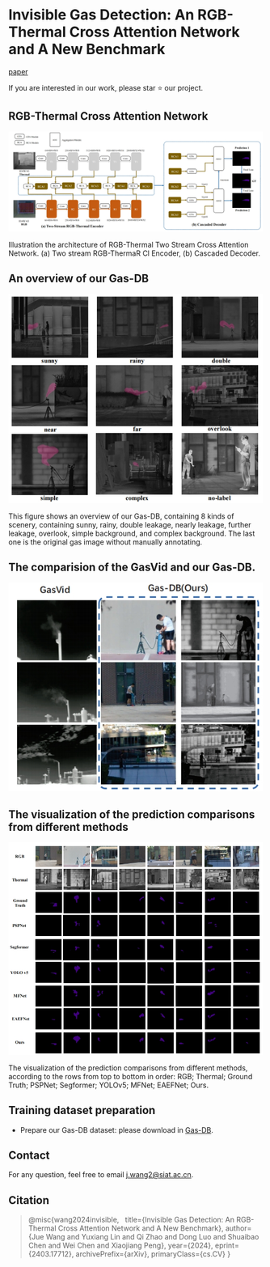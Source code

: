 # Invisible Gas Detection: An RGB-Thermal Cross Attention Network and A New Benchmark

[paper]( https://arxiv.org/abs/2403.17712)  

If you are interested in our work, please star ⭐ our project.
## RGB-Thermal Cross Attention Network
![ Illustration the architecture of RGB-Thermal Two Stream Cross Attention Network. (a) Two stream RGB-ThermaR Cl Encoder, (b) Cascaded Decoder.](https://github.com/logic112358/image/blob/main/20240529163048.png)

Illustration the architecture of RGB-Thermal Two Stream Cross Attention Network. (a) Two stream RGB-ThermaR Cl Encoder, (b) Cascaded Decoder.
## An overview of our Gas-DB  
![an overview of our Gas-DB](https://github.com/logic112358/image/blob/main/20240529155658.png)

This figure shows an overview of our Gas-DB, containing 8 kinds of scenery, containing sunny, rainy, double leakage, nearly leakage, further leakage, overlook, simple background, and complex background. The last one is the original gas image without manually annotating.

##  The comparision of the GasVid and our Gas-DB.
![The comparision of the GasVid and our Gas-DB](https://github.com/logic112358/image/blob/main/20240529155716.png)

## The visualization of the prediction comparisons from different methods
![The visualization of the prediction comparisons from different methods](https://github.com/logic112358/image/blob/main/20240529155745.png)

The visualization of the prediction comparisons from different methods, according to the rows from top to bottom in order: RGB; Thermal; Ground Truth; PSPNet; Segformer; YOLOv5; MFNet; EAEFNet; Ours.
## Training dataset preparation
- Prepare our Gas-DB dataset: please download in [Gas-DB](https://drive.google.com/drive/folders/11t324MSRVQhptfLLu65MlPaSaPOJRf4Z).

## Contact   
For any question, feel free to email <j.wang2@siat.ac.cn>.

## Citation   
>@misc{wang2024invisible,  
      title={Invisible Gas Detection: An RGB-Thermal Cross Attention Network and A New Benchmark}, 
      author={Jue Wang and Yuxiang Lin and Qi Zhao and Dong Luo and Shuaibao Chen and Wei Chen and Xiaojiang Peng},
      year={2024},
      eprint={2403.17712},
      archivePrefix={arXiv},
      primaryClass={cs.CV}
      }

